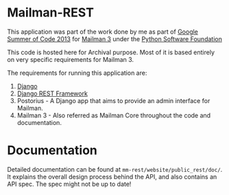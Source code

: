 Mailman-REST
============

This application was part of the work done by me as part of [Google Summer of Code 2013](https://www.google-melange.com/gsoc/homepage/google/gsoc2013) for [Mailman 3](http://wiki.list.org/display/DEV/Mailman+3.0) under the [Python Software Foundation](http://www.python.org/psf/)

This code is hosted here for Archival purpose. Most of it is based entirely on very specific requirements for Mailman 3.

The requirements for running this application are:

1. [Django](https://www.djangoproject.com/)
2. [Django REST Framework](http://www.django-rest-framework.org/)
3. Postorius - A Django app that aims to provide an admin interface for Mailman.
4. Mailman 3 - Also referred as Mailman Core throughout the code and documentation.


Documentation
=============

Detailed documentation can be found at `mm-rest/website/public_rest/doc/`. It explains the overall design process behind the API, and also contains an API spec. The spec might not be up to date!

